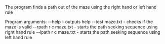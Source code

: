 The program finds a path out of the maze using the right hand or left hand rule

Program arguments:
--help - outputs help
--test maze.txt - checks if the maze is valid
--rpath r c maze.txt - starts the path seeking sequence using right hand rule
--lpath r c maze.txt - starts the path seeking sequence using left hand rule